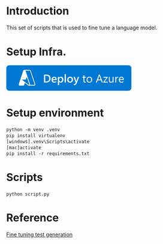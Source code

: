 # Introduction
This set of scripts that is used to fine tune a language model.

# Setup Infra.

[![Deploy to Azure](https://raw.githubusercontent.com/Azure/azure-quickstart-templates/master/1-CONTRIBUTION-GUIDE/images/deploytoazure.svg?sanitize=true)](https%3A%2F%2Fraw.githubusercontent.com%2Fctava-msft%2Faistudio-finetuning%2Fmain%2Fazuredeploy.json)


# Setup environment
```
python -m venv .venv
pip install virtualenv
[windows].venv\Scripts\activate
[mac]activate
pip install -r requirements.txt
```
# Scripts

```
python script.py
```

# Reference

[Fine tuning test generation](https://github.com/Azure/azureml-examples/blob/phi/bug_bash/sdk/python/foundation-models/system/finetune/text-generation/chat-completion.ipynb)
